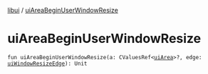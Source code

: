 [libui](README.md) / [uiAreaBeginUserWindowResize](ui-area-begin-user-window-resize.md)

# uiAreaBeginUserWindowResize

`fun uiAreaBeginUserWindowResize(a: CValuesRef<`[`uiArea`](ui-area.md)`>?, edge: `[`uiWindowResizeEdge`](ui-window-resize-edge.md)`): Unit`